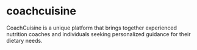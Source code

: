 # coachcuisine
CoachCuisine is a unique platform that brings together experienced nutrition coaches and individuals seeking personalized guidance for their dietary needs.
